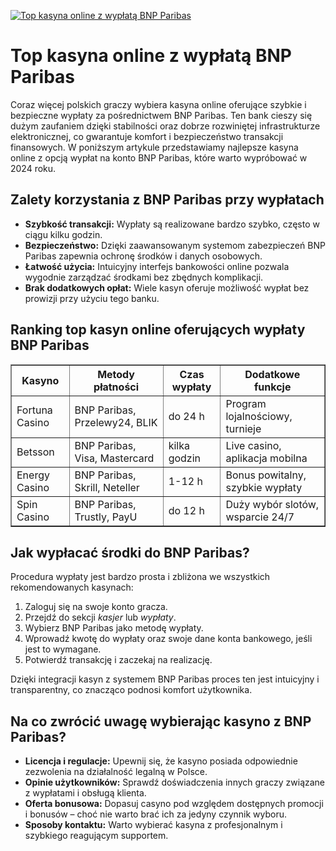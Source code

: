 [![Top kasyna online z wypłatą BNP Paribas](https://123-caf.pages.dev/gitsignup.png)](https://vrmoo.ru/Bt82HjjY)

<h1>Top kasyna online z wypłatą BNP Paribas</h1> <p>Coraz więcej polskich graczy wybiera kasyna online oferujące szybkie i bezpieczne wypłaty za pośrednictwem BNP Paribas. Ten bank cieszy się dużym zaufaniem dzięki stabilności oraz dobrze rozwiniętej infrastrukturze elektronicznej, co gwarantuje komfort i bezpieczeństwo transakcji finansowych. W poniższym artykule przedstawiamy najlepsze kasyna online z opcją wypłat na konto BNP Paribas, które warto wypróbować w 2024 roku.</p>  <h2>Zalety korzystania z BNP Paribas przy wypłatach</h2> <ul>   <li><strong>Szybkość transakcji:</strong> Wypłaty są realizowane bardzo szybko, często w ciągu kilku godzin.</li>   <li><strong>Bezpieczeństwo:</strong> Dzięki zaawansowanym systemom zabezpieczeń BNP Paribas zapewnia ochronę środków i danych osobowych.</li>   <li><strong>Łatwość użycia:</strong> Intuicyjny interfejs bankowości online pozwala wygodnie zarządzać środkami bez zbędnych komplikacji.</li>   <li><strong>Brak dodatkowych opłat:</strong> Wiele kasyn oferuje możliwość wypłat bez prowizji przy użyciu tego banku.</li> </ul>  <h2>Ranking top kasyn online oferujących wypłaty BNP Paribas</h2> <table border="1" cellpadding="8" cellspacing="0" style="border-collapse: collapse; width: 100%;">   <thead>     <tr>       <th>Kasyno</th>       <th>Metody płatności</th>       <th>Czas wypłaty</th>       <th>Dodatkowe funkcje</th>     </tr>   </thead>   <tbody>     <tr>       <td>Fortuna Casino</td>       <td>BNP Paribas, Przelewy24, BLIK</td>       <td>do 24 h</td>       <td>Program lojalnościowy, turnieje</td>     </tr>     <tr>       <td>Betsson</td>       <td>BNP Paribas, Visa, Mastercard</td>       <td>kilka godzin</td>       <td>Live casino, aplikacja mobilna</td>     </tr>     <tr>       <td>Energy Casino</td>       <td>BNP Paribas, Skrill, Neteller</td>       <td>1-12 h</td>       <td>Bonus powitalny, szybkie wypłaty</td>     </tr>     <tr>       <td>Spin Casino</td>       <td>BNP Paribas, Trustly, PayU</td>       <td>do 12 h</td>       <td>Duży wybór slotów, wsparcie 24/7</td>     </tr>   </tbody> </table>  <h2>Jak wypłacać środki do BNP Paribas?</h2> <p>Procedura wypłaty jest bardzo prosta i zbliżona we wszystkich rekomendowanych kasynach:</p> <ol>   <li>Zaloguj się na swoje konto gracza.</li>   <li>Przejdź do sekcji <em>kasjer</em> lub <em>wypłaty</em>.</li>   <li>Wybierz BNP Paribas jako metodę wypłaty.</li>   <li>Wprowadź kwotę do wypłaty oraz swoje dane konta bankowego, jeśli jest to wymagane.</li>   <li>Potwierdź transakcję i zaczekaj na realizację.</li> </ol> <p>Dzięki integracji kasyn z systemem BNP Paribas proces ten jest intuicyjny i transparentny, co znacząco podnosi komfort użytkownika.</p>  <h2>Na co zwrócić uwagę wybierając kasyno z BNP Paribas?</h2> <ul>   <li><strong>Licencja i regulacje:</strong> Upewnij się, że kasyno posiada odpowiednie zezwolenia na działalność legalną w Polsce.</li>   <li><strong>Opinie użytkowników:</strong> Sprawdź doświadczenia innych graczy związane z wypłatami i obsługą klienta.</li>   <li><strong>Oferta bonusowa:</strong> Dopasuj casyno pod względem dostępnych promocji i bonusów – choć nie warto brać ich za jedyny czynnik wyboru.</li>   <li><strong>Sposoby kontaktu:</strong> Warto wybierać kasyna z profesjonalnym i szybkiego reagującym supportem.</li> </ul>